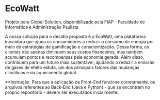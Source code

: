 # EcoWatt
Projeto para Global Solution, disponibilizado pela FIAP - Faculdade de Informática e Administração Paulista. 

A nossa solução para o desafio proposto é a EcoWatt, uma plataforma inovadora que ajuda os consumidores a reduzir o consumo de energia por meio de estratégias de gamificação e conscientização.  Dessa forma, os clientes não apenas diminuem seus custos financeiros, mas também acumulam pontos e recompensas pela economia gerada. Além disso, contribuem para um futuro mais sustentável, ajudando a reduzir a emissão de gases de efeito estufa, um dos principais fatores das mudanças climáticas e do aquecimento global.

**Instrução:  Para que a aplicação de Front-End funcione corretamente, os arquivos referentes ao Back-End (Java e Python) - que se encontram no próprio repositório - devem ser executados inicialmente.
